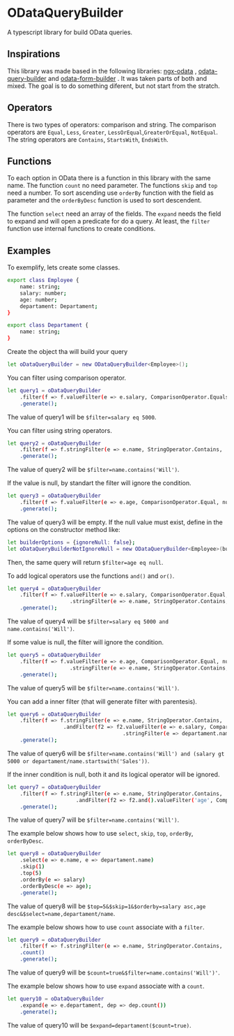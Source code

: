 # ODataQueryBuilder
A typescript library for build OData queries.

## Inspirations
This library was made based in the following libraries: 
<a href="https://github.com/skynet2/ngx-odata">ngx-odata</a>
,
<a href="https://github.com/jaredmahan/odata-query-builder">odata-query-builder</a>
and
<a href="https://github.com/vanilsonbr/odata-form-builder">odata-form-builder</a>
. It was taken parts of both and mixed. The goal is to do something diferent, but not start from the stratch.

## Operators
There is two types of operators: comparison and string.
The comparison operators are `Equal`, `Less`, `Greater`, `LessOrEqual`,`GreaterOrEqual`,  `NotEqual`. The string operators are `Contains`, `StartsWith`, `EndsWith`.

## Functions
To each option in OData there is a function in this library with the same name. The function `count` no need parameter. The functions `skip` and `top` need a number. To sort ascending use `orderBy` function with the field as parameter and the `orderByDesc` function is used to sort descendent.

The function `select` need an array of the fields. The `expand` needs the field to expand and will open a predicate for do a query. At least, the `filter` function use internal functions to create conditions.

## Examples
To exemplify, lets create some classes.
```bash
export class Employee {
    name: string;
    salary: number;
    age: number;
    departament: Departament;
}

export class Departament {
    name: string;
}
```

Create the object tha will build your query
```bash
let oDataQueryBuilder = new ODataQueryBuilder<Employee>();
```

You can filter using comparison operator.
```bash
let query1 = oDataQueryBuilder
    .filter(f => f.valueFilter(e => e.salary, ComparisonOperator.Equals, 5000))
    .generate();
```
The value of query1 will be `$filter=salary eq 5000`.

You can filter using string operators.
```bash
let query2 = oDataQueryBuilder
    .filter(f => f.stringFilter(e => e.name, StringOperator.Contains, 'Will'))
    .generate();
```
The value of query2 will be `$filter=name.contains('Will')`.

If the value is null, by standart the filter will ignore the condition.
```bash
let query3 = oDataQueryBuilder
    .filter(f => f.valueFilter(e => e.age, ComparisonOperator.Equal, null))
    .generate();
```
The value of query3 will be empty. If the null value must exist, define in the options on the constructor method like:
```bash
let builderOptions = {ignoreNull: false};
let oDataQueryBuilderNotIgnoreNull = new ODataQueryBuilder<Employee>(builderOptions);
```
Then, the same query will return `$filter=age eq null`.

To add logical operators use the functions `and()` and `or()`.
```bash
let query4 = oDataQueryBuilder
    .filter(f => f.valueFilter(e => e.salary, ComparisonOperator.Equal, 5000).and()
                    .stringFilter(e => e.name, StringOperator.Contains, 'Will'))
    .generate();
```
The value of query4 will be `$filter=salary eq 5000 and name.contains('Will')`.

If some value is null, the filter will ignore the condition.
```bash
let query5 = oDataQueryBuilder
    .filter(f => f.valueFilter(e => e.age, ComparisonOperator.Equal, null).and()
                    .stringFilter(e => e.name, StringOperator.Contains, 'Will'))
    .generate();
```
The value of query5 will be `$filter=name.contains('Will')`.

You can add a inner filter (that will generate filter with parentesis).
```bash
let query6 = oDataQueryBuilder
    .filter(f => f.stringFilter(e => e.name, StringOperator.Contains, 'Will')
                  .andFilter(f2 => f2.valueFilter(e => e.salary, ComparisonOperator.Greater, 5000).or()
                                     .stringFilter(e => departament.name, StringOperator.StartsWith, 'Sales')))
    .generate();
```
The value of query6 will be `$filter=name.contains('Will') and (salary gt 5000 or departament/name.startswith('Sales'))`.

If the inner condition is null, both it and its logical operator will be ignored.
```bash
let query7 = oDataQueryBuilder
    .filter(f => f.stringFilter(e => e.name, StringOperator.Contains, 'Will')
                      .andFilter(f2 => f2.and().valueFilter('age', ComparisonOperator.Greater, null).or()))
    .generate();
```
The value of query7 will be `$filter=name.contains('Will')`.

The example below shows how to use `select`, `skip`, `top`, `orderBy`, `orderByDesc`.
```bash
let query8 = oDataQueryBuilder
    .select(e => e.name, e => departament.name)
    .skip(1)
    .top(5)
    .orderBy(e => salary)
    .orderByDesc(e => age);
    .generate();
```
The value of query8 will be `$top=5&$skip=1&$orderby=salary asc,age desc&$select=name,departament/name`.

The example below shows how to use `count` associate with a `filter`.
```bash
let query9 = oDataQueryBuilder
    .filter(f => f.stringFilter(e => e.name, StringOperator.Contains, 'Will'))
    .count()
    .generate();
```
The value of query9 will be `$count=true&$filter=name.contains('Will')'`.

The example below shows how to use `expand` associate with a `count`.
```bash
let query10 = oDataQueryBuilder
    .expand(e => e.departament, dep => dep.count())
    .generate();
```
The value of query10 will be `$expand=departament($count=true)`.
